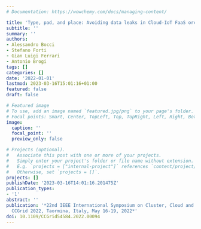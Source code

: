 ```yaml
---
# Documentation: https://wowchemy.com/docs/managing-content/

title: 'Type, pad, and place: Avoiding data leaks in Cloud-IoT FaaS orchestrations'
subtitle: ''
summary: ''
authors:
- Alessandro Bocci
- Stefano Forti
- Gian Luigi Ferrari
- Antonio Brogi
tags: []
categories: []
date: '2022-01-01'
lastmod: 2023-03-16T15:01:16+01:00
featured: false
draft: false

# Featured image
# To use, add an image named `featured.jpg/png` to your page's folder.
# Focal points: Smart, Center, TopLeft, Top, TopRight, Left, Right, BottomLeft, Bottom, BottomRight.
image:
  caption: ''
  focal_point: ''
  preview_only: false

# Projects (optional).
#   Associate this post with one or more of your projects.
#   Simply enter your project's folder or file name without extension.
#   E.g. `projects = ["internal-project"]` references `content/project/deep-learning/index.md`.
#   Otherwise, set `projects = []`.
projects: []
publishDate: '2023-03-16T14:01:16.201475Z'
publication_types:
- '1'
abstract: ''
publication: '*22nd IEEE International Symposium on Cluster, Cloud and Internet Computing,
  CCGrid 2022, Taormina, Italy, May 16-19, 2022*'
doi: 10.1109/CCGrid54584.2022.00094
---
```

